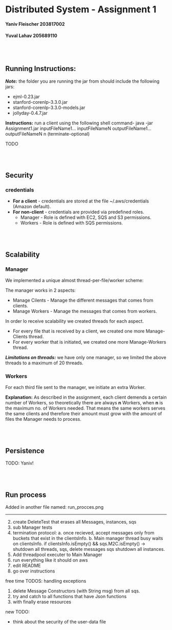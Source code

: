 # Distributed System - Assignment 1

#### Yaniv Fleischer 203817002
#### Yuval Lahav 205689110

<br/><br/>
## Running Instructions:
___Note:___ the folder you are running the jar from should include the following jars:
* ejml-0.23.jar
* stanford-corenlp-3.3.0.jar
* stanford-corenlp-3.3.0-models.jar
* jollyday-0.4.7.jar

__Instructions:__ run a client using the following shell command-
java -jar Assignment1.jar inputFileName1… inputFileNameN outputFileName1… outputFileNameN n (terminate-optional)

TODO

<br/><br/>
## Security
### credentials
* __For a client__ - credentials are stored at the file ~/.aws/credentials (Amazon default).
* __For non-client__ - credentials are provided via predefined roles.
    * Manager - Role is defined with EC2, SQS and S3 permissions.
    * Workers - Role is defined with SQS permissions.

<br/><br/>
## Scalability
### Manager
We implemented a unique almost thread-per-file/worker scheme:

The manager works in 2 aspects:
* Manage Cilents - Manage the different messages that comes from clients.
* Manage Workers - Manage the messages that comes from workers.

In order lo receive scalability we created threads for each aspect. 
* For every file that is received by a client, we created one more Manage-Clients thread.
* For every worker that is initiated, we created one more Manage-Workers thread.

___Limitations on threads:___ we have only one manager, so we limited the above threads to a maximum of 20 threads.


### Workers
For each third file sent to the manager, we initiate an extra Worker.

__Explanation:__
As described in the assignment, each client demends a certain number of Workers, 
so theoretically there are always __n__ Workers, when __n__ is the maximum no. of Workers needed. 
That means the same workers serves the same clients and therefore their amount must grow with the amount of files the Manager needs to process. 

<br/><br/>
## Persistence
TODO: Yaniv!

<br/><br/>
## Run process
Added in another file named: run_procces.png



***********

2. create DeleteTest that erases all Messages, instances, sqs
3. sub Manager tests
4. termination protocol: 
  a. once recieved, accept messages only from buckets that exist in the clientsInfo.
  b. Main manager thread busy waits on clientsInfo. if clientsInfo.isEmpty() && sqs.M2C.isEmpty() -> shutdown all threads, sqs,                       delete messages sqs shutdown all instances. 
5. Add threadpool executer to Main Manager
6. run everything like it should on aws
8. edit README
9. go over instructions



free time TODOS: handling exceptions
  1.  delete Message Constructors (with String msg) from all sqs.
  2. try and catch to all functions that have Json functions
  3. with finally erase resources
  
  new TODO:
  * think about the security of the user-data file
